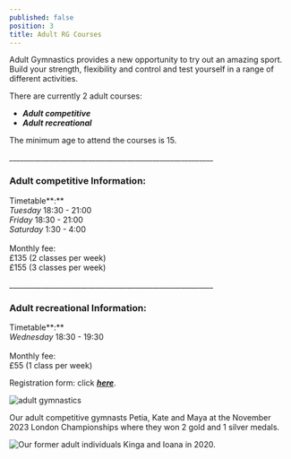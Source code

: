 ```yaml
---
published: false
position: 3
title: Adult RG Courses
---
```

Adult Gymnastics provides a new opportunity to try out an amazing sport. Build your strength, flexibility and control and test yourself in a range of different activities.

There are currently 2 adult courses:

* ***Adult competitive*** 
* ***Adult recreational***  

The minimum age to attend the courses is 15.

_﻿\_\_\_\_\_\_\_\_\_\_\_\_\_\_\_\_\_\_\_\_\_\_\_\_\_\_\_\_\_\_\_\_\_\_\_\_\_\_\_\_\_\_\_\_\_\_\_\_\_\_\_\_\_\_\_\_

### **Adult competitive Information:**

T﻿imetable**:**\
*Tuesday* 18:30 - 21:00\
*Friday* 18:30 - 21:00 \
*Saturday* 1:30 - 4:00\
\
Monthly fee: \
£135 (2 classes per week)\
£155 (3 classes per week)     

_﻿\_\_\_\_\_\_\_\_\_\_\_\_\_\_\_\_\_\_\_\_\_\_\_\_\_\_\_\_\_\_\_\_\_\_\_\_\_\_\_\_\_\_\_\_\_\_\_\_\_\_\_\_\_\_\_\_

### **Adult recreational Information:** 

T﻿imetable**:**\
*Wednesday* 18:30 - 19:30\
\
Monthly fee: \
£55 (1 class per week)

Registration form: click ***[here](https://docs.google.com/forms/d/e/1FAIpQLSee6Yub5Xosng_qjMsbSQwKeQ0GXdA-hpf6P3B4XLi7nAIDaA/viewform?usp=sf_link)***.



![adult gymnastics](/assets/screenshot-2024-01-18-at-15.14.06.png)

Our adult competitive gymnasts Petia, Kate and Maya at the November 2023 London Championships where they won 2 gold and 1 silver medals.

![Our former adult individuals Kinga and Ioana in 2020.](/assets/2b735cce-230f-46d9-af10-ca9d8abf6151.jpg)